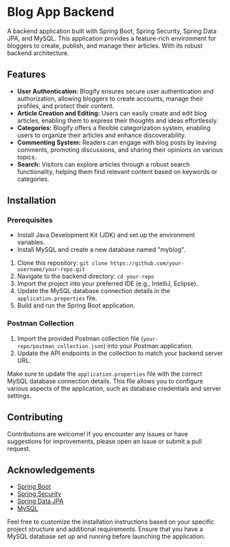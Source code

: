 # Blog App Backend

A backend application built with Spring Boot, Spring Security, Spring Data JPA, and MySQL. This application provides a feature-rich environment for bloggers to create, publish, and manage their articles. With its robust backend architecture.

## Features
- **User Authentication:** Blogify ensures secure user authentication and authorization, allowing bloggers to create accounts, manage their profiles, and protect their content.
- **Article Creation and Editing:** Users can easily create and edit blog articles, enabling them to express their thoughts and ideas effortlessly.
- **Categories:** Blogify offers a flexible categorization system, enabling users to organize their articles and enhance discoverability.
- **Commenting System:** Readers can engage with blog posts by leaving comments, promoting discussions, and sharing their opinions on various topics.
- **Search:** Visitors can explore articles through a robust search functionality, helping them find relevant content based on keywords or categories.

## Installation
### Prerequisites
- Install Java Development Kit (JDK) and set up the environment variables.
- Install MySQL and create a new database named "myblog".

1. Clone this repository: `git clone https://github.com/your-username/your-repo.git`
2. Navigate to the backend directory: `cd your-repo`
3. Import the project into your preferred IDE (e.g., IntelliJ, Eclipse).
4. Update the MySQL database connection details in the `application.properties` file.
5. Build and run the Spring Boot application.

### Postman Collection
1. Import the provided Postman collection file (`your-repo/postman_collection.json`) into your Postman application.
2. Update the API endpoints in the collection to match your backend server URL.

Make sure to update the `application.properties` file with the correct MySQL database connection details. This file allows you to configure various aspects of the application, such as database credentials and server settings.

## Contributing
Contributions are welcome! If you encounter any issues or have suggestions for improvements, please open an issue or submit a pull request.

## Acknowledgements
- [Spring Boot](https://spring.io/projects/spring-boot)
- [Spring Security](https://spring.io/projects/spring-security)
- [Spring Data JPA](https://spring.io/projects/spring-data-jpa)
- [MySQL](https://www.mysql.com/)

Feel free to customize the installation instructions based on your specific project structure and additional requirements. Ensure that you have a MySQL database set up and running before launching the application.
